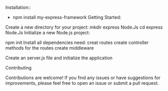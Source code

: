 Installation::

- npm install my-express-framework
Getting Started:

Create a new directory for your project:
mkdir express Node.Js
cd express Node.Js
Initialize a new Node.js project:


npm init 
Install all dependencies need:
creat routes
create controller methods for the routes
create middleware



Create an server.js file and initialize the application

Contributing

Contributions are welcome! If you find any issues or have suggestions for improvements, please feel free to open an issue or submit a pull request.

